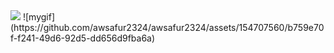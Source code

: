 <img src="https://i.ibb.co/fCtXr9X/Home.jpg" />
![mygif](https://github.com/awsafur2324/awsafur2324/assets/154707560/b759e70f-f241-49d6-92d5-dd656d9fba6a)

